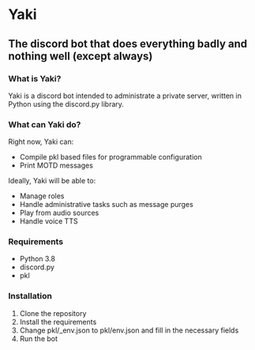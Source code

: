 # Yaki

## The discord bot that does everything badly and nothing well (except always)

### What is Yaki?

Yaki is a discord bot intended to administrate a private server, written in Python using the discord.py library.

### What can Yaki do?

Right now, Yaki can:

- Compile pkl based files for programmable configuration
- Print MOTD messages

Ideally, Yaki will be able to:

- Manage roles
- Handle administrative tasks such as message purges
- Play from audio sources
- Handle voice TTS

### Requirements

- Python 3.8
- discord.py
- pkl

### Installation

1. Clone the repository
2. Install the requirements
3. Change pkl/\_env.json to pkl/env.json and fill in the necessary fields
4. Run the bot
